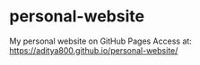 # personal-website
My personal website on GitHub Pages
Access at: https://aditya800.github.io/personal-website/
